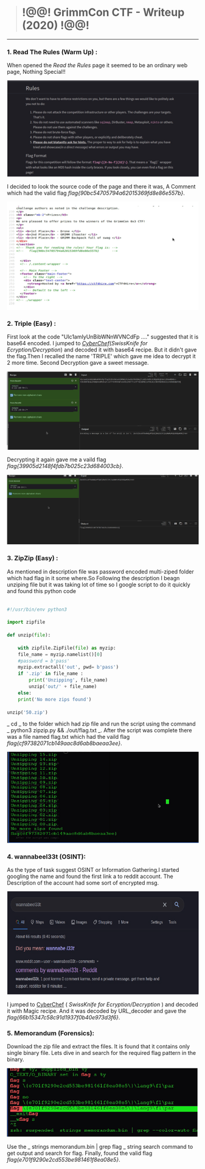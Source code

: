 > # !@@! GrimmCon CTF - Writeup (2020) !@@!

---------------------------------

### 1. Read The Rules (Warm Up) :

When opened the _Read the Rules_ page it seemed to be an ordinary web page, Nothing
Special!!


![1.1](https://github.com/nairitya03/CTF-WriteUps/blob/main/GrimmCon%20CTF%202020/Screenshots/1.1.png)


I decided to look the source code of the page and there it was, A Comment which had
the valid flag _flag{90bc54705794a62015369fd8e86e557b}_.

![1.2](https://github.com/nairitya03/CTF-WriteUps/blob/main/GrimmCon%20CTF%202020/Screenshots/1.2.png)


### 2. Triple (Easy) :

First look at the code "Ulc1amIyUnBibWNnWVNCdFp …." suggested that it is base64 encoded.
I jumped to [_CyberChef_](https://gchq.github.io/CyberChef/)(_SwissKnife for Ecryption/Decryption_)  and decoded it with base64 recipe.
But it didn't gave the flag.Then I recalled the name 'TRIPLE' which gave me idea to decrypt it 2 more time. Second Decryption gave a sweet message.

![2.1](https://github.com/nairitya03/CTF-WriteUps/blob/main/GrimmCon%20CTF%202020/Screenshots/2.1.png)

Decrypting it again gave me a vaild flag _flag{39905d2148f4fdb7b025c23d684003cb}_.

![2.2](https://github.com/nairitya03/CTF-WriteUps/blob/main/GrimmCon%20CTF%202020/Screenshots/2.2.png)


### 3. ZipZip (Easy) :

As mentioned in description file was password encoded multi-ziped folder which had
flag in it some where.So Following the description I beagn unziping file but it was
taking lot of time so I google script to do it quickly and found this python code

```python

#!/usr/bin/env python3

import zipfile

def unzip(file):

	with zipfile.ZipFile(file) as myzip:
	file_name = myzip.namelist()[0]
	#password = b'pass'
	myzip.extractall('out', pwd= b'pass')
	if '.zip' in file_name :
		print('Unzipping', file_name)
		unzip('out/' + file_name)
	else:
	print('No more zips found')

unzip('50.zip')

```
_ cd _ to the folder which had zip file and run the script using the command _ python3
zipzip.py && ./out/flag.txt _. After the script was complete there was a file named flag.txt
which had the vaild flag _flag{cf97382071cb149aac8d6ab8baeaa3ee}_.

![3.1](https://github.com/nairitya03/CTF-WriteUps/blob/main/GrimmCon%20CTF%202020/Screenshots/3.1.png)


### 4. wannabeel33t (OSINT):

As the type of task suggest OSINT or Information Gathering.I started googling the name and
found the first link a to reddit account. The Description of the account had some sort of
encrypted msg.

![4.1](https://github.com/nairitya03/CTF-WriteUps/blob/main/GrimmCon%20CTF%202020/Screenshots/4.1.png)

I jumped to [CyberChef](https://gchq.github.io/CyberChef/) ( _SwissKnife for Ecryption/Decryption_ ) and decoded it with Magic recipe. And it was
decoded by URL_decoder and gave the _flag{66b15347c58c91d1937f0b40e973d3f6}_.


### 5. Memorandum (Forensics):

Download the zip file and extract the files. It is found that it contains only single binary
file. Lets dive in and search for the required flag pattern in the binary.

![5.1](https://github.com/nairitya03/CTF-WriteUps/blob/main/GrimmCon%20CTF%202020/Screenshots/5.1.png)

Use the _ strings memorandum.bin | grep flag _ string search command to get output and search for flag. Finally, found the valid flag _flag{e701f9290e2cd553be981461f8ea08e5}_.
